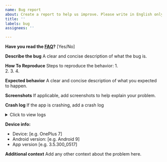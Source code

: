 ```yaml
---
name: Bug report
about: Create a report to help us improve. Please write in English only.
title: ''
labels: bug
assignees: ''

---
```


<!--
    Don't report bugs that are already in the issue list of Retro Music: https://github.com/h4h13/RetroMusicPlayer/issues

    [ ] Yes
-->

**Have you read the [FAQ](https://www.github.com/h4h13/RetroMusicPlayer/tree/dev/FAQ.md)?**
[Yes/No]

**Describe the bug**
A clear and concise description of what the bug is.

**How To Reproduce**
Steps to reproduce the behavior:
1.  
2. 
3. 
4. 

**Expected behavior**
A clear and concise description of what you expected to happen.

**Screenshots**
If applicable, add screenshots to help explain your problem.

**Crash log**
If the app is crashing, add a crash log
<details>
  <summary>Click to view logs</summary>
PASTE YOUR LOGS HERE.
</details>

**Device info:**
 - Device: [e.g. OnePlus 7]
 - Android version: [e.g. Android 9]
 - App version [e.g. 3.5.300_0517]

**Additional context**
Add any other context about the problem here.
